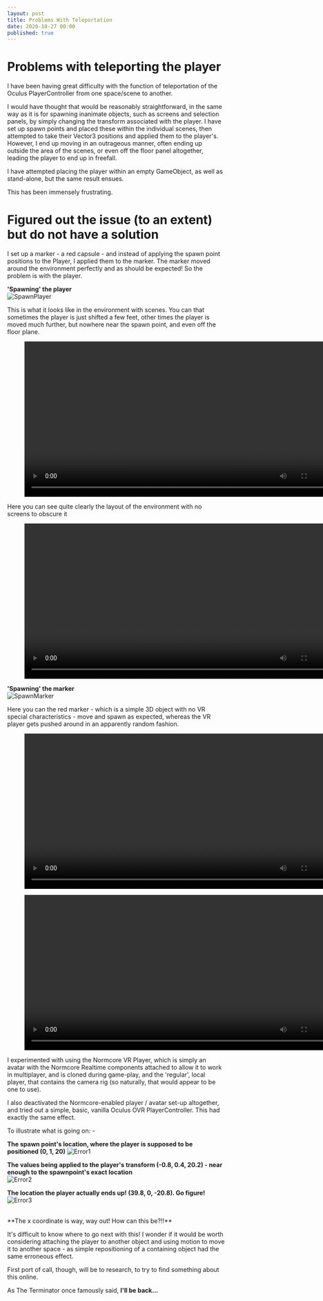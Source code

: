 ```yaml
---
layout: post
title: Problems With Teleportation
date: 2020-10-27 00:00
published: true
---
```


# Problems with teleporting the player

I have been having great difficulty with the function of teleportation of the Oculus PlayerController from one space/scene to another.

I would have thought that would be reasonably straightforward, in the same way as it is for spawning inanimate objects, such as screens and selection panels, by simply changing the transform associated with the player. I have set up spawn points and placed these within the individual scenes, then attempted to take their Vector3 positions and applied them to the player's. However, I end up moving in an outrageous manner, often ending up outside the area of the scenes, or even off the floor panel altogether, leading the player to end up in freefall.

I have attempted placing the player within an empty GameObject, as well as stand-alone, but the same result ensues. 

This has been immensely frustrating. 


# Figured out the issue (to an extent) but do not have a solution

I set up a marker - a red capsule - and instead of applying the spawn point positions to the Player, I applied them to the marker. The marker moved around the environment perfectly and as should be expected! So the problem is with the player.

**'Spawning' the player**<br>
![SpawnPlayer](\images\GAM750\spawnpoint-method1.JPG)

This is what it looks like in the environment with scenes. You can that sometimes the player is just shifted a few feet, other times the player is moved much further, but nowhere near the spawn point, and even off the floor plane.
<figure class="video_container">
  <video style="width:720px;" autoplay loop>
    <source src="\media\GAM750\spawnplayer-1.mp4" type="video/mp4">
    Woops! Your browser does not support the HTML5 video tag.
  </video>
</figure>

Here you can see quite clearly the layout of the environment with no screens to obscure it
<figure class="video_container">
  <video style="width:720px;" autoplay loop>
    <source src="\media\GAM750\spawnplayer-2.mp4" type="video/mp4">
    Woops! Your browser does not support the HTML5 video tag.
  </video>
</figure>


**'Spawning' the marker**<br>
![SpawnMarker](\images\GAM750\spawnpoint-method2.JPG)

Here you can the red marker - which is a simple 3D object with no VR special characteristics - move and spawn as expected, whereas the VR player gets pushed around in an apparently random fashion.
<figure class="video_container">
  <video style="width:720px;" autoplay loop>
    <source src="\media\GAM750\spawnmarker-1.mp4" type="video/mp4">
    Woops! Your browser does not support the HTML5 video tag.
  </video>
</figure>


<figure class="video_container">
  <video style="width:720px;" autoplay loop>
    <source src="\media\GAM750\spawnmarker-2.mp4" type="video/mp4">
    Woops! Your browser does not support the HTML5 video tag.
  </video>
</figure>

I experimented with using the Normcore VR Player, which is simply an avatar with the Normcore Realtime components attached to allow it to work in multiplayer, and is cloned during game-play, and the 'regular', local player, that contains the camera rig (so naturally, that would appear to be one to use). 

I also deactivated the Normcore-enabled player / avatar set-up altogether, and tried out a simple, basic, vanilla Oculus OVR PlayerController. This had exactly the same effect. 

To illustrate what is going on: -

**The spawn point's location, where the player is supposed to be positioned (0, 1, 20)**
![Error1](\images\GAM750\spawnpoint-error-inspector-2.JPG)

**The values being applied to the player's transform (-0.8, 0.4, 20.2) - near enough to the spawnpoint's exact location**<br>
![Error2](\images\GAM750\spawnpoint-error-console-1.JPG)

**The location the player actually ends up! (39.8, 0, -20.8). Go figure!**<br>
![Error3](\images\GAM750\spawnpoint-error-inspector-1.JPG)

<br>
**The x coordinate is way, way out! How can this be?!!**



It's difficult to know where to go next with this! I wonder if it would be worth considering attaching the player to another object and using motion to move it to another space - as simple repositioning of a containing object had the same erroneous effect.

First port of call, though, will be to research, to try to find something about this online.

As The Terminator once famously said, **I'll be back...**